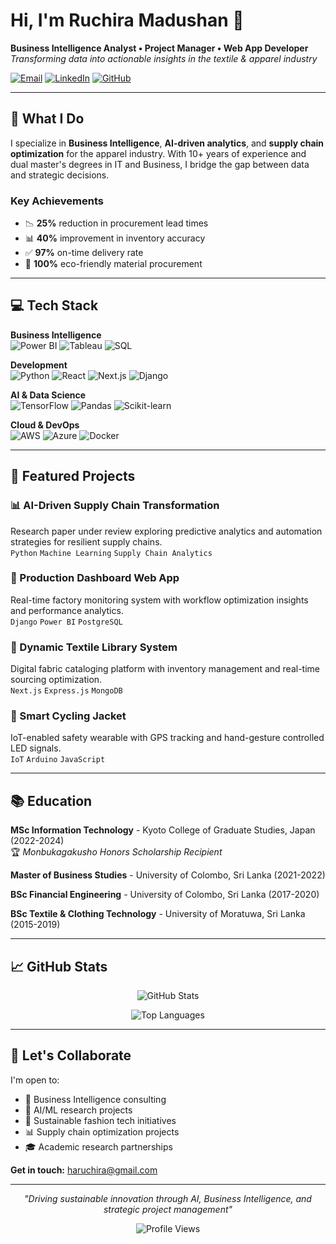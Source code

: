 # Hi, I'm Ruchira Madushan 👋

**Business Intelligence Analyst • Project Manager • Web App Developer**  
*Transforming data into actionable insights in the textile & apparel industry*

[![Email](https://img.shields.io/badge/Email-D14836?style=flat-square&logo=gmail&logoColor=white)](mailto:haruchira@gmail.com)
[![LinkedIn](https://img.shields.io/badge/LinkedIn-0077B5?style=flat-square&logo=linkedin&logoColor=white)](https://www.linkedin.com/in/ruchira-madushan)
[![GitHub](https://img.shields.io/badge/GitHub-100000?style=flat-square&logo=github&logoColor=white)](https://github.com/ruchirama)

---

## 🎯 What I Do

I specialize in **Business Intelligence**, **AI-driven analytics**, and **supply chain optimization** for the apparel industry. With 10+ years of experience and dual master's degrees in IT and Business, I bridge the gap between data and strategic decisions.

### Key Achievements
- 📉 **25%** reduction in procurement lead times
- 📊 **40%** improvement in inventory accuracy
- ✅ **97%** on-time delivery rate
- 🌱 **100%** eco-friendly material procurement

---

## 💻 Tech Stack

**Business Intelligence**  
![Power BI](https://img.shields.io/badge/Power%20BI-F2C811?style=flat-square&logo=powerbi&logoColor=black)
![Tableau](https://img.shields.io/badge/Tableau-E97627?style=flat-square&logo=tableau&logoColor=white)
![SQL](https://img.shields.io/badge/SQL-4479A1?style=flat-square&logo=postgresql&logoColor=white)

**Development**  
![Python](https://img.shields.io/badge/Python-3776AB?style=flat-square&logo=python&logoColor=white)
![React](https://img.shields.io/badge/React-20232A?style=flat-square&logo=react&logoColor=61DAFB)
![Next.js](https://img.shields.io/badge/Next.js-000000?style=flat-square&logo=nextdotjs&logoColor=white)
![Django](https://img.shields.io/badge/Django-092E20?style=flat-square&logo=django&logoColor=white)

**AI & Data Science**  
![TensorFlow](https://img.shields.io/badge/TensorFlow-FF6F00?style=flat-square&logo=tensorflow&logoColor=white)
![Pandas](https://img.shields.io/badge/Pandas-150458?style=flat-square&logo=pandas&logoColor=white)
![Scikit-learn](https://img.shields.io/badge/scikit--learn-F7931E?style=flat-square&logo=scikitlearn&logoColor=white)

**Cloud & DevOps**  
![AWS](https://img.shields.io/badge/AWS-232F3E?style=flat-square&logo=amazonaws&logoColor=white)
![Azure](https://img.shields.io/badge/Azure-0078D4?style=flat-square&logo=microsoftazure&logoColor=white)
![Docker](https://img.shields.io/badge/Docker-2496ED?style=flat-square&logo=docker&logoColor=white)

---

## 🚀 Featured Projects

### 📊 AI-Driven Supply Chain Transformation
Research paper under review exploring predictive analytics and automation strategies for resilient supply chains.  
`Python` `Machine Learning` `Supply Chain Analytics`

### 💼 Production Dashboard Web App
Real-time factory monitoring system with workflow optimization insights and performance analytics.  
`Django` `Power BI` `PostgreSQL`

### 🧵 Dynamic Textile Library System
Digital fabric cataloging platform with inventory management and real-time sourcing optimization.  
`Next.js` `Express.js` `MongoDB`

### 🚴 Smart Cycling Jacket
IoT-enabled safety wearable with GPS tracking and hand-gesture controlled LED signals.  
`IoT` `Arduino` `JavaScript`

---

## 📚 Education

**MSc Information Technology** - Kyoto College of Graduate Studies, Japan (2022-2024)  
🏆 *Monbukagakusho Honors Scholarship Recipient*

**Master of Business Studies** - University of Colombo, Sri Lanka (2021-2022)

**BSc Financial Engineering** - University of Colombo, Sri Lanka (2017-2020)

**BSc Textile & Clothing Technology** - University of Moratuwa, Sri Lanka (2015-2019)

---

## 📈 GitHub Stats

<div align="center">
  
![GitHub Stats](https://github-readme-stats.vercel.app/api?username=ruchirama&show_icons=true&theme=radical&hide_border=true&bg_color=0d1117&title_color=58a6ff&text_color=c9d1d9&icon_color=79c0ff)

![Top Languages](https://github-readme-stats.vercel.app/api/top-langs/?username=ruchirama&layout=compact&theme=radical&hide_border=true&bg_color=0d1117&title_color=58a6ff&text_color=c9d1d9)

</div>

---

## 🤝 Let's Collaborate

I'm open to:
- 💼 Business Intelligence consulting
- 🔬 AI/ML research projects
- 🌱 Sustainable fashion tech initiatives
- 📊 Supply chain optimization projects
- 🎓 Academic research partnerships

**Get in touch:** [haruchira@gmail.com](mailto:haruchira@gmail.com)

---

<div align="center">

*"Driving sustainable innovation through AI, Business Intelligence, and strategic project management"*

![Profile Views](https://komarev.com/ghpvc/?username=ruchirama&color=58a6ff&style=flat-square)

</div>
